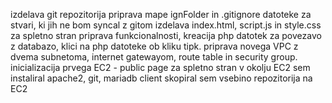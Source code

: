 izdelava git repozitorija
priprava mape ignFolder in .gitignore datoteke za stvari, ki jih ne bom syncal z gitom
izdelava index.html, script.js in style.css za spletno stran
priprava funkcionalnosti, kreacija php datotek za povezavo z databazo, klici na php datoteke ob kliku tipk.
priprava novega VPC z dvema subnetoma, internet gatewayom, route table in security group.
inicializacija prvega EC2 - public page za spletno stran
v okolju EC2 sem instaliral apache2, git, mariadb client
skopiral sem vsebino repozitorija na EC2

